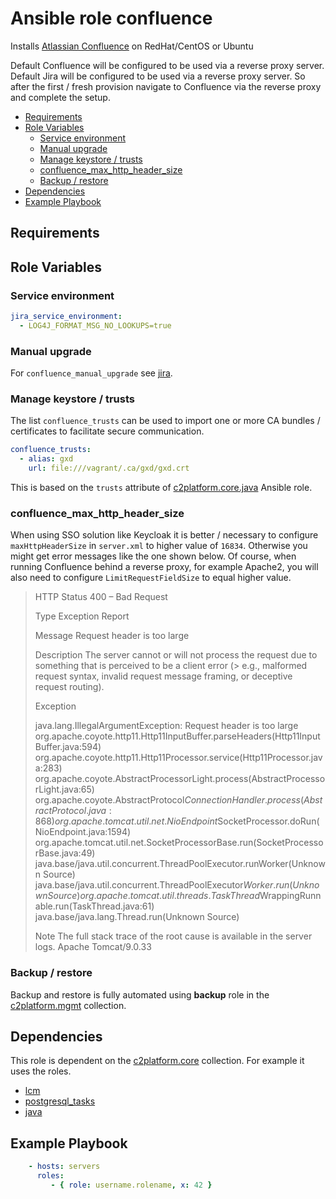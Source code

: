 # Ansible role confluence

Installs [Atlassian Confluence](https://www.atlassian.com/software/confluence/) on RedHat/CentOS or Ubuntu

Default Confluence will be configured to be used via a reverse proxy server. Default Jira will be configured to be used via a reverse proxy server. So after the first / fresh provision navigate to Confluence via the reverse proxy and complete the setup.

<!-- MarkdownTOC levels="2,3" autolink="true" -->

- [Requirements](#requirements)
- [Role Variables](#role-variables)
  - [Service environment](#service-environment)
  - [Manual upgrade](#manual-upgrade)
  - [Manage keystore / trusts](#manage-keystore--trusts)
  - [confluence_max_http_header_size](#confluence_max_http_header_size)
  - [Backup / restore](#backup--restore)
- [Dependencies](#dependencies)
- [Example Playbook](#example-playbook)

<!-- /MarkdownTOC -->

## Requirements

<!-- Any pre-requisites that may not be covered by Ansible itself or the role should be mentioned here. For instance, if the role uses the EC2 module, it may be a good idea to mention in this section that the boto package is required. -->

## Role Variables

<!--  A description of the settable variables for this role should go here, including any variables that are in defaults/main.yml, vars/main.yml, and any variables that can/should be set via parameters to the role. Any variables that are read from other roles and/or the global scope (ie. hostvars, group vars, etc.) should be mentioned here as well. -->

### Service environment

```yaml
jira_service_environment:
  - LOG4J_FORMAT_MSG_NO_LOOKUPS=true
```

### Manual upgrade

For `confluence_manual_upgrade` see [jira](../jira). 

### Manage keystore / trusts

The list `confluence_trusts` can be used to import one or more CA bundles / certificates to facilitate secure communication. 

```yaml
confluence_trusts:
  - alias: gxd
    url: file:///vagrant/.ca/gxd/gxd.crt
```

This is based on the `trusts` attribute of [c2platform.core.java](https://gitlab.com/c2platform/ansible-collection-core/tree/master/roles/java#manage-keystore--trusts) Ansible role.

### confluence_max_http_header_size

When using SSO solution like Keycloak it is better / necessary to configure `maxHttpHeaderSize` in `server.xml` to higher value of `16834`. Otherwise you might get error messages like the one shown below. Of course, when running Confluence behind a reverse proxy, for example Apache2, you will also need to configure `LimitRequestFieldSize` to equal higher value.

> HTTP Status 400 – Bad Request
> 
> Type Exception Report
> 
> Message Request header is too large
> 
> Description The server cannot or will not process the request due to something that is perceived to be a client error (> e.g., malformed request syntax, invalid request message framing, or deceptive request routing).
> 
> Exception
> 
> java.lang.IllegalArgumentException: Request header is too large
> org.apache.coyote.http11.Http11InputBuffer.parseHeaders(Http11InputBuffer.java:594)
> org.apache.coyote.http11.Http11Processor.service(Http11Processor.java:283)
> org.apache.coyote.AbstractProcessorLight.process(AbstractProcessorLight.java:65)
> org.apache.coyote.AbstractProtocol$ConnectionHandler.process(AbstractProtocol.java:868)
> org.apache.tomcat.util.net.NioEndpoint$SocketProcessor.doRun(NioEndpoint.java:1594)
> org.apache.tomcat.util.net.SocketProcessorBase.run(SocketProcessorBase.java:49)
> java.base/java.util.concurrent.ThreadPoolExecutor.runWorker(Unknown Source)
> java.base/java.util.concurrent.ThreadPoolExecutor$Worker.run(Unknown Source)
> org.apache.tomcat.util.threads.TaskThread$WrappingRunnable.run(TaskThread.java:61)
> java.base/java.lang.Thread.run(Unknown Source)
> 
> Note The full stack trace of the root cause is available in the server logs.
> Apache Tomcat/9.0.33

### Backup / restore

Backup and restore is fully automated using **backup** role in the [c2platform.mgmt](https://gitlab.com/c2platform/ansible-collection-mgmt) collection.

## Dependencies

<!--   A list of other roles hosted on Galaxy should go here, plus any details in regards to parameters that may need to be set for other roles, or variables that are used from other roles. -->

This role is dependent on the [c2platform.core](https://gitlab.com/c2platform/ansible-collection-core) collection. For example it uses the roles.

* [lcm](../lcm)
* [postgresql_tasks](../postgresql_tasks)
* [java](../java)

## Example Playbook

<!--   Including an example of how to use your role (for instance, with variables passed in as parameters) is always nice for users too: -->

```yaml
    - hosts: servers
      roles:
         - { role: username.rolename, x: 42 }
```

